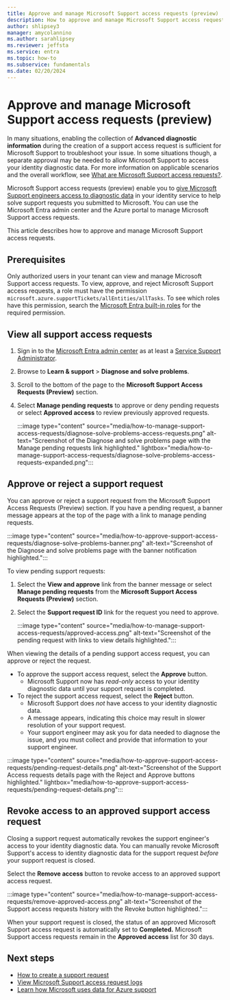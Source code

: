 ```yaml
---
title: Approve and manage Microsoft Support access requests (preview)
description: How to approve and manage Microsoft Support access requests to Microsoft Entra identity data
author: shlipsey3
manager: amycolannino
ms.author: sarahlipsey
ms.reviewer: jeffsta
ms.service: entra
ms.topic: how-to
ms.subservice: fundamentals
ms.date: 02/20/2024
---
```

# Approve and manage Microsoft Support access requests (preview)

In many situations, enabling the collection of **Advanced diagnostic information** during the creation of a support access request is sufficient for Microsoft Support to troubleshoot your issue. In some situations though, a separate approval may be needed to allow Microsoft Support to access your identity diagnostic data. For more information on applicable scenarios and the overall workflow, see [What are Microsoft Support access requests?](concept-support-access-requests.md).

Microsoft Support access requests (preview) enable you to [give Microsoft Support engineers access to diagnostic data](concept-support-access-requests.md) in your identity service to help solve support requests you submitted to Microsoft. You can use the Microsoft Entra admin center and the Azure portal to manage Microsoft Support access requests.

This article describes how to approve and manage Microsoft Support access requests.

## Prerequisites

Only authorized users in your tenant can view and manage Microsoft Support access requests. To view, approve, and reject Microsoft Support access requests, a role must have the permission `microsoft.azure.supportTickets/allEntities/allTasks`. To see which roles have this permission, search the [Microsoft Entra built-in roles](~/identity/role-based-access-control/permissions-reference.md) for the required permission.

## View all support access requests

1. Sign in to the [Microsoft Entra admin center](https://entra.microsoft.com) as at least a [Service Support Administrator](~/identity/role-based-access-control/permissions-reference.md#service-support-administrator).

1. Browse to **Learn & support** > **Diagnose and solve problems**.

1. Scroll to the bottom of the page to the **Microsoft Support Access Requests (Preview)** section.

1. Select **Manage pending requests** to approve or deny pending requests or select **Approved access** to review previously approved requests.

    :::image type="content" source="media/how-to-manage-support-access-requests/diagnose-solve-problems-access-requests.png" alt-text="Screenshot of the Diagnose and solve problems page with the Manage pending requests link highlighted." lightbox="media/how-to-manage-support-access-requests/diagnose-solve-problems-access-requests-expanded.png":::

## Approve or reject a support request

You can approve or reject a support request from the Microsoft Support Access Requests (Preview) section. If you have a pending request, a banner message appears at the top of the page with a link to manage pending requests. 

:::image type="content" source="media/how-to-approve-support-access-requests/diagnose-solve-problems-banner.png" alt-text="Screenshot of the Diagnose and solve problems page with the banner notification highlighted.":::

To view pending support requests:

1. Select the **View and approve** link from the banner message or select **Manage pending requests** from the **Microsoft Support Access Requests (Preview)** section.

1. Select the **Support request ID** link for the request you need to approve.

   :::image type="content" source="media/how-to-manage-support-access-requests/approved-access.png" alt-text="Screenshot of the pending request with links to view details highlighted.":::

When viewing the details of a pending support access request, you can approve or reject the request.

- To approve the support access request, select the **Approve** button.
    - Microsoft Support now has *read-only* access to your identity diagnostic data until your support request is completed.
- To reject the support access request, select the **Reject** button.
    - Microsoft Support does *not* have access to your identity diagnostic data.
    - A message appears, indicating this choice may result in slower resolution of your support request.
    - Your support engineer may ask you for data needed to diagnose the issue, and you must collect and provide that information to your support engineer. 

:::image type="content" source="media/how-to-approve-support-access-requests/pending-request-details.png" alt-text="Screenshot of the Support Access requests details page with the Reject and Approve buttons highlighted." lightbox="media/how-to-approve-support-access-requests/pending-request-details.png":::

## Revoke access to an approved support access request

Closing a support request automatically revokes the support engineer's access to your identity diagnostic data. You can manually revoke Microsoft Support's access to identity diagnostic data for the support request *before* your support request is closed. 

Select the **Remove access** button to revoke access to an approved support access request. 

:::image type="content" source="media/how-to-manage-support-access-requests/remove-approved-access.png" alt-text="Screenshot of the Support access requests history with the Revoke button highlighted.":::

When your support request is closed, the status of an approved Microsoft Support access request is automatically set to **Completed.** Microsoft Support access requests remain in the **Approved access** list for 30 days.

## Next steps

- [How to create a support request](how-to-get-support.md)
- [View Microsoft Support access request logs](how-to-view-support-access-request-logs.md)
- [Learn how Microsoft uses data for Azure support](https://azure.microsoft.com/support/legal/support-diagnostic-information-collection/)